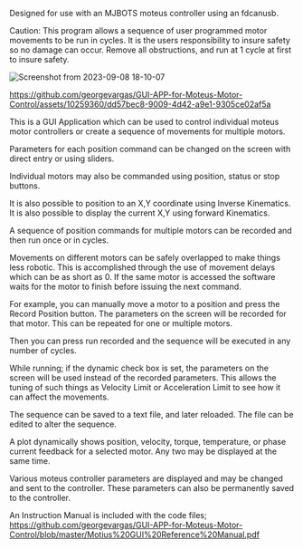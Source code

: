 Designed for use with an MJBOTS moteus controller using an fdcanusb.

Caution: This program allows a sequence of user programmed motor movements to be run in cycles. It is the users responsibility to insure safety so no damage can occur. Remove all obstructions, and run at 1 cycle at first to insure safety.

![Screenshot from 2023-09-08 18-10-07](https://github.com/georgevargas/GUI-APP-for-Moteus-Motor-Control/assets/10259360/d6c92c55-3dd1-4d3a-9b8e-73163b5b1cbc)

https://github.com/georgevargas/GUI-APP-for-Moteus-Motor-Control/assets/10259360/dd57bec8-9009-4d42-a9e1-9305ce02af5a

This is a GUI Application which can be used to control individual moteus motor controllers or create a sequence of movements for multiple motors. 

Parameters for each position command can be changed on the screen with direct entry or using sliders. 

Individual motors may also be commanded using position, status or stop buttons.

It is also possible to position to an X,Y coordinate using Inverse Kinematics. It is also possible to display the current X,Y using forward Kinematics.

A sequence of position commands for multiple motors can be recorded and then run once or in cycles.

Movements on different motors can be safely overlapped to make things less robotic. This is accomplished through the use of movement delays which can be as short as 0. If the same motor is accessed the software waits for the motor to finish before issuing the next command.

For example, you can manually move a motor to a position and press the Record Position button. The parameters on the screen will be recorded for that motor. This can be repeated for one or multiple motors.

Then you can press run recorded and the sequence will be executed in any number of cycles.

While running; if the dynamic check box is set, the parameters on the screen will be used instead of the recorded parameters. This allows the tuning of such things as Velocity Limit or Acceleration Limit to see how it can affect the movements. 

The sequence can be saved to a text file, and later reloaded. The file can be edited to alter the sequence.

A plot dynamically shows position, velocity, torque, temperature, or phase current feedback for a selected motor. Any two may be displayed at the same time.

Various moteus controller parameters are displayed and may be changed and sent to the controller. These parameters can also be permanently saved to the controller.


An Instruction Manual is included with the code files;
https://github.com/georgevargas/GUI-APP-for-Moteus-Motor-Control/blob/master/Motius%20GUI%20Reference%20Manual.pdf
